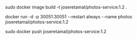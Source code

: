 sudo docker image build -t joseretamal/photos-service:1.2 .

docker run -d -p 30051:30051 --restart always --name photos joseretamal/photos-service:1.2

sudo docker push joseretamal/photos-service:1.2